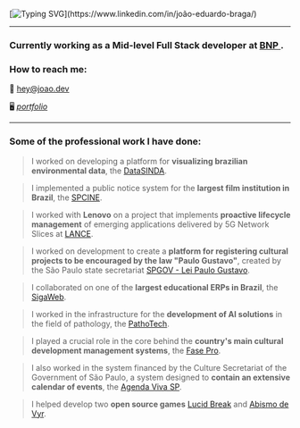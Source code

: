 [![Typing SVG](https://readme-typing-svg.demolab.com?font=Josefin+Sans&weight=700&size=34&pause=1000&color=2611AC&center=true&vCenter=true&width=435&lines=hello+there!+I'm+jo%C3%A3o;swe+based+in+Brazil;mid-level+full+stack+dev;linux+nerd+asf;reach+me+on+linkedin!)](https://www.linkedin.com/in/joão-eduardo-braga/)

---
### Currently working as a Mid-level Full Stack developer at [ BNP ](https://bnpsolucoes.com.br/).

### How to reach me:
📩 [hey@joao.dev](mailto:joaoeduardobraga2@gmail.com)

🖥️ [_portfolio_](https://portfolio-joapedu.vercel.app/)

---
### Some of the professional work I have done:

> I worked on developing a platform for **visualizing brazilian environmental data**, the [DataSINDA](https://data.sinda.coene.inpe.br/).

> I implemented a public notice system for the **largest film institution in Brazil**, the [SPCINE](https://spcineeditais.com.br/).

> I worked with **Lenovo** on a project that implements **proactive lifecycle management** of emerging applications delivered by 5G Network Slices at [LANCE](https://lance.ufrn.br/).

> I worked on development to create a **platform for registering cultural projects to be encouraged by the law "Paulo Gustavo"**, created by the São Paulo state secretariat [SPGOV - Lei Paulo Gustavo](https://leipaulogustavo.sp.gov.br/).

> I collaborated on one of the **largest educational ERPs in Brazil**, the [SigaWeb](https://siga.activesoft.com.br/login/).

> I worked in the infrastructure for the **development of AI solutions** in the field of pathology, the [PathoTech](https://demo.pathotech.ai/login).

> I played a crucial role in the core behind the **country's main cultural development management systems**, the [Fase Pro](https://fase.pro/).

> I also worked in the system financed by the Culture Secretariat of the Government of São Paulo, a system designed to **contain an extensive calendar of events**, the [Agenda Viva SP](https://agendavivasp.com.br/).

> I helped develop two **open source games** [Lucid Break](https://github.com/BiaPegado/LucidBreak) and [Abismo de Vyr](https://github.com/BiaPegado/Abismo-de-vyr).
